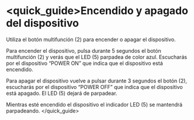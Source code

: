 <quick_guide>Encendido y apagado del dispositivo
===========
Utiliza el botón multifunción (2) para encender o apagar el dispositivo.

Para encender el dispositivo, pulsa durante 5 segundos el botón multifunción (2) y verás que el LED (5) parpadea de color azul. Escucharás por el dispositivo “POWER ON” que indica que el dispositivo está encendido. 

Para apagar el dispositivo vuelve a pulsar durante 3 segundos el botón (2), escucharás por el dispositivo “POWER OFF” que indica que el dispositivo está apagado. El LED  (5) dejará de parpadear. 

Mientras esté encendido el dispositivo el indicador LED (5) se mantendrá parpadeando.
</quick_guide>
